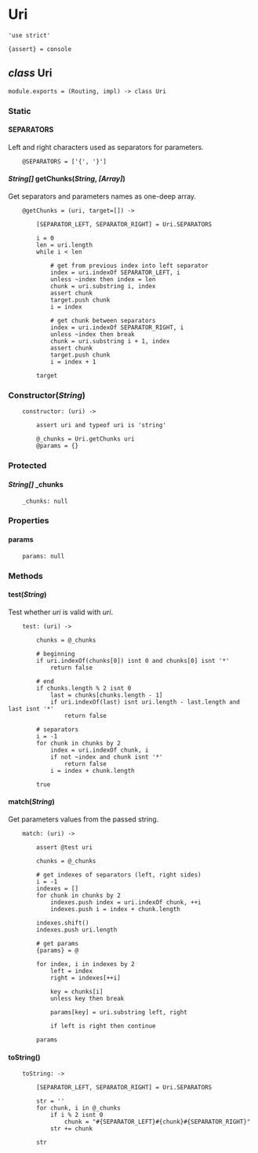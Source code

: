 Uri
===

	'use strict'

	{assert} = console

*class* Uri
-----------

	module.exports = (Routing, impl) -> class Uri

### Static

#### SEPARATORS

Left and right characters used as separators for parameters.

		@SEPARATORS = ['{', '}']

#### *String[]* getChunks(*String*, *[Array]*)

Get separators and parameters names as one-deep array.

		@getChunks = (uri, target=[]) ->

			[SEPARATOR_LEFT, SEPARATOR_RIGHT] = Uri.SEPARATORS

			i = 0
			len = uri.length
			while i < len

				# get from previous index into left separator
				index = uri.indexOf SEPARATOR_LEFT, i
				unless ~index then index = len
				chunk = uri.substring i, index
				assert chunk
				target.push chunk
				i = index

				# get chunk between separators
				index = uri.indexOf SEPARATOR_RIGHT, i
				unless ~index then break
				chunk = uri.substring i + 1, index
				assert chunk
				target.push chunk
				i = index + 1

			target

### Constructor(*String*)

		constructor: (uri) ->

			assert uri and typeof uri is 'string'

			@_chunks = Uri.getChunks uri
			@params = {}

### Protected

#### *String[]* _chunks

		_chunks: null

### Properties

#### params

		params: null

### Methods

#### test(*String*)

Test whether *uri* is valid with *uri*.

		test: (uri) ->

			chunks = @_chunks

			# beginning
			if uri.indexOf(chunks[0]) isnt 0 and chunks[0] isnt '*'
				return false

			# end
			if chunks.length % 2 isnt 0
				last = chunks[chunks.length - 1]
				if uri.indexOf(last) isnt uri.length - last.length and last isnt '*'
					return false

			# separators
			i = -1
			for chunk in chunks by 2
				index = uri.indexOf chunk, i
				if not ~index and chunk isnt '*'
					return false
				i = index + chunk.length

			true

#### match(*String*)

Get parameters values from the passed string.

		match: (uri) ->

			assert @test uri

			chunks = @_chunks

			# get indexes of separators (left, right sides)
			i = -1
			indexes = []
			for chunk in chunks by 2
				indexes.push index = uri.indexOf chunk, ++i
				indexes.push i = index + chunk.length

			indexes.shift()
			indexes.push uri.length

			# get params
			{params} = @

			for index, i in indexes by 2
				left = index
				right = indexes[++i]

				key = chunks[i]
				unless key then break

				params[key] = uri.substring left, right

				if left is right then continue

			params

#### toString()

		toString: ->

			[SEPARATOR_LEFT, SEPARATOR_RIGHT] = Uri.SEPARATORS

			str = ''
			for chunk, i in @_chunks
				if i % 2 isnt 0
					chunk = "#{SEPARATOR_LEFT}#{chunk}#{SEPARATOR_RIGHT}"
				str += chunk

			str
